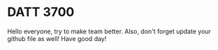 # DATT 3700
Hello everyone, try to make team better.
Also, don't forget update your github file as well!
Have good day!
